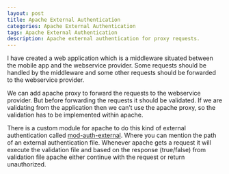 ```yaml
---
layout: post
title: Apache External Authentication
categories: Apache External Authentication
tags: Apache External Authentication
description: Apache external authentication for proxy requests. 
---
```


I have created a web application which is a middleware situated between the mobile app and the webservice provider. Some requests should be handled by the middleware and some other requests should be forwarded to the webservice provider.
<!--more-->
We can add apache proxy to forward the requests to the webservice provider. But before forwarding the requests it should be validated. If we are validating from the application then we can’t use the apache proxy, so the validation has to be implemented within apache.

There is a custom module for apache to do this kind of external authentication called [mod-auth-external](https://code.google.com/p/mod-auth-external/). Where you can mention the path of an external authentication file. Whenever apache gets a request it will execute the validation file and based on the response (true/false) from validation file apache either continue with the request or return unauthorized.

<script src="https://gist.github.com/abhidsm/8fdb346fdf7bd1d4e3c2c47ca631aba3.js"></script>

